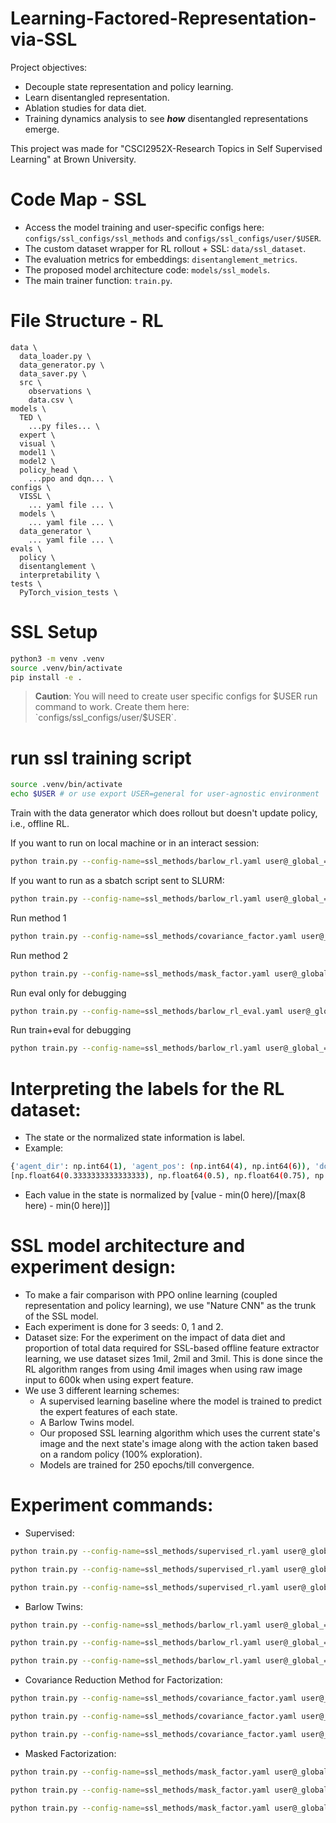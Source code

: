 # Learning-Factored-Representation-via-SSL
Project objectives:
* Decouple state representation and policy learning.
* Learn disentangled representation.
* Ablation studies for data diet.
* Training dynamics analysis to see ***how*** disentangled representations emerge.

This project was made for "CSCI2952X-Research Topics in Self Supervised Learning" at Brown University.

# Code Map - SSL
* Access the model training and user-specific configs here: `configs/ssl_configs/ssl_methods` and `configs/ssl_configs/user/$USER`.
* The custom dataset wrapper for RL rollout + SSL: `data/ssl_dataset`.
* The evaluation metrics for embeddings: `disentanglement_metrics`.
* The proposed model architecture code: `models/ssl_models`.
* The main trainer function: `train.py`.

# File Structure - RL

```
data \
  data_loader.py \
  data_generator.py \
  data_saver.py \
  src \
    observations \
    data.csv \
models \
  TED \
    ...py files... \
  expert \
  visual \
  model1 \
  model2 \
  policy_head \
    ...ppo and dqn... \
configs \
  VISSL \
    ... yaml file ... \
  models \
    ... yaml file ... \
  data_generator \
    ... yaml file ... \
evals \
  policy \
  disentanglement \
  interpretability \
tests \
  PyTorch_vision_tests \
```

# SSL Setup
```bash
python3 -m venv .venv
source .venv/bin/activate
pip install -e .
```

> **Caution**: You will need to create user specific configs for $USER run command to work. Create them here: `configs/ssl_configs/user/$USER`.

# run ssl training script
```bash
source .venv/bin/activate
echo $USER # or use export USER=general for user-agnostic environment
```

Train with the data generator which does rollout but doesn't update policy, i.e., offline RL.

If you want to run on local machine or in an interact session:
```bash
python train.py --config-name=ssl_methods/barlow_rl.yaml user@_global_=$USER/run_slurm
```

If you want to run as a sbatch script sent to SLURM:
```bash
python train.py --config-name=ssl_methods/barlow_rl.yaml user@_global_=$USER/run_slurm -m
```

Run method 1
```bash
python train.py --config-name=ssl_methods/covariance_factor.yaml user@_global_=$USER/run_slurm -m
```

Run method 2
```bash
python train.py --config-name=ssl_methods/mask_factor.yaml user@_global_=$USER/run_slurm -m
```

Run eval only for debugging
```bash
python train.py --config-name=ssl_methods/barlow_rl_eval.yaml user@_global_=$USER/run_slurm -m
```

Run train+eval for debugging
```bash
python train.py --config-name=ssl_methods/barlow_rl.yaml user@_global_=$USER/run_debug -m
```

# Interpreting the labels for the RL dataset:
* The state or the normalized state information is label.
* Example:
```bash
{'agent_dir': np.int64(1), 'agent_pos': (np.int64(4), np.int64(6)), 'door_locked': 0, 'door_open': 0, 'door_pos': (np.int64(2), np.int64(3)), 'goal_pos': (np.int64(3), np.int64(3)), 'holding_key': 0, 'key_pos': (np.int64(4), np.int64(4))}
[np.float64(0.3333333333333333), np.float64(0.5), np.float64(0.75), np.float64(0.0), np.float64(0.0), np.float64(0.25), np.float64(0.375), np.float64(0.375), np.float64(0.375), np.float64(0.0), np.float64(0.5), np.float64(0.5)]
```
* Each value in the state is normalized by [value - min(0 here)/[max(8 here) - min(0 here)]]

# SSL model architecture and experiment design:
* To make a fair comparison with PPO online learning (coupled representation and policy learning), we use "Nature CNN" as the trunk of the SSL model.
* Each experiment is done for 3 seeds: 0, 1 and 2.
* Dataset size: For the experiment on the impact of data diet and proportion of total data required for SSL-based offline feature extractor learning, we use dataset sizes 1mil, 2mil and 3mil. This is done since the RL algorithm ranges from using 4mil images when using raw image input to 600k when using expert feature.
* We use 3 different learning schemes:
  * A supervised learning baseline where the model is trained to predict the expert features of each state.
  * A Barlow Twins model.
  * Our proposed SSL learning algorithm which uses the current state's image and the next state's image along with the action taken based on a random policy (100% exploration).
  * Models are trained for 250 epochs/till convergence.

# Experiment commands:

* Supervised:
```bash
python train.py --config-name=ssl_methods/supervised_rl.yaml user@_global_=$USER/run_slurm ++optim.epochs=100 ++hardware.seed=0 ++data.base.limit=90000 ++data.test_out.limit=10000 ++model.backbone_model=NatureCNN ++hydra.launcher.partition=3090-gcondo -m

python train.py --config-name=ssl_methods/supervised_rl.yaml user@_global_=$USER/run_slurm ++optim.epochs=100 ++hardware.seed=0 ++data.base.limit=180000 ++data.test_out.limit=20000 ++model.backbone_model=NatureCNN ++hydra.launcher.partition=3090-gcondo -m

python train.py --config-name=ssl_methods/supervised_rl.yaml user@_global_=$USER/run_slurm ++optim.epochs=100 ++hardware.seed=0 ++data.base.limit=270000 ++data.test_out.limit=30000 ++model.backbone_model=NatureCNN ++hydra.launcher.partition=3090-gcondo -m
```

* Barlow Twins:
```bash
python train.py --config-name=ssl_methods/barlow_rl.yaml user@_global_=$USER/run_slurm ++optim.epochs=100 ++hardware.seed=0 ++data.base.limit=90000 ++data.test_out.limit=10000 ++model.backbone_model=NatureCNN ++hydra.launcher.partition=3090-gcondo -m

python train.py --config-name=ssl_methods/barlow_rl.yaml user@_global_=$USER/run_slurm ++optim.epochs=100 ++hardware.seed=0 ++data.base.limit=180000 ++data.test_out.limit=20000 ++model.backbone_model=NatureCNN ++hydra.launcher.partition=3090-gcondo -m

python train.py --config-name=ssl_methods/barlow_rl.yaml user@_global_=$USER/run_slurm ++optim.epochs=100 ++hardware.seed=0 ++data.base.limit=270000 ++data.test_out.limit=30000 ++model.backbone_model=NatureCNN ++hydra.launcher.partition=3090-gcondo -m
```

* Covariance Reduction Method for Factorization:
```bash
python train.py --config-name=ssl_methods/covariance_factor.yaml user@_global_=$USER/run_slurm ++optim.epochs=100 ++hardware.seed=0 ++data.base.limit=90000 ++data.test_out.limit=10000 ++model.backbone_model=NatureCNN ++hydra.launcher.partition=3090-gcondo -m

python train.py --config-name=ssl_methods/covariance_factor.yaml user@_global_=$USER/run_slurm ++optim.epochs=100 ++hardware.seed=0 ++data.base.limit=180000 ++data.test_out.limit=20000 ++model.backbone_model=NatureCNN ++hydra.launcher.partition=3090-gcondo -m

python train.py --config-name=ssl_methods/covariance_factor.yaml user@_global_=$USER/run_slurm ++optim.epochs=100 ++hardware.seed=0 ++data.base.limit=270000 ++data.test_out.limit=30000 ++model.backbone_model=NatureCNN ++hydra.launcher.partition=3090-gcondo -m
```

* Masked Factorization:
```bash
python train.py --config-name=ssl_methods/mask_factor.yaml user@_global_=$USER/run_slurm ++optim.epochs=100 ++hardware.seed=0 ++data.base.limit=90000 ++data.test_out.limit=10000 ++model.backbone_model=NatureCNN ++hydra.launcher.partition=3090-gcondo -m

python train.py --config-name=ssl_methods/mask_factor.yaml user@_global_=$USER/run_slurm ++optim.epochs=100 ++hardware.seed=0 ++data.base.limit=180000 ++data.test_out.limit=20000 ++model.backbone_model=NatureCNN ++hydra.launcher.partition=3090-gcondo -m

python train.py --config-name=ssl_methods/mask_factor.yaml user@_global_=$USER/run_slurm ++optim.epochs=100 ++hardware.seed=0 ++data.base.limit=270000 ++data.test_out.limit=30000 ++model.backbone_model=NatureCNN ++hydra.launcher.partition=3090-gcondo -m
```
